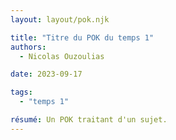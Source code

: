 ```yaml
---
layout: layout/pok.njk

title: "Titre du POK du temps 1"
authors:
  - Nicolas Ouzoulias

date: 2023-09-17

tags: 
  - "temps 1"

résumé: Un POK traitant d'un sujet.
---
```

